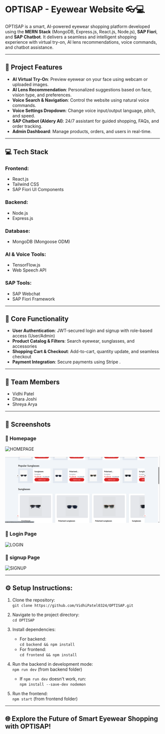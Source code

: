 # OPTISAP - Eyewear Website 👓💻

OPTISAP is a smart, AI-powered eyewear shopping platform developed using the **MERN Stack** (MongoDB, Express.js, React.js, Node.js), **SAP Fiori**, and **SAP Chatbot**. It delivers a seamless and intelligent shopping experience with virtual try-on, AI lens recommendations, voice commands, and chatbot assistance.

---

## 🚀 Project Features

- **AI Virtual Try-On**: Preview eyewear on your face using webcam or uploaded images.
- **AI Lens Recommendation**: Personalized suggestions based on face, vision type, and preferences.
- **Voice Search & Navigation**: Control the website using natural voice commands.
- **Voice Settings Dropdown**: Change voice input/output language, pitch, and speed.
- **SAP Chatbot (Aldery AI)**: 24/7 assistant for guided shopping, FAQs, and order tracking.
- **Admin Dashboard**: Manage products, orders, and users in real-time.

---

## 💻 Tech Stack

### Frontend:
- React.js
- Tailwind CSS
- SAP Fiori UI Components

### Backend:
- Node.js
- Express.js

### Database:
- MongoDB (Mongoose ODM)

### AI & Voice Tools:
- TensorFlow.js
- Web Speech API

### SAP Tools:
- SAP Webchat 
- SAP Fiori Framework

---

## 🔑 Core Functionality

- **User Authentication**: JWT-secured login and signup with role-based access (User/Admin)
- **Product Catalog & Filters**: Search eyewear, sunglasses, and accessories
- **Shopping Cart & Checkout**: Add-to-cart, quantity update, and seamless checkout
- **Payment Integration**: Secure payments using Stripe .

---

## 👥 Team Members

- Vidhi Patel
- Dhara Joshi
- Shreya Arya

---

## 📸 Screenshots

### 🔹 Homepage
![HOMEPAGE](https://github.com/user-attachments/assets/c8a88a1c-f6f0-432b-8f50-9fc8c1fadd4a)


![Homepage2](https://github.com/VidhiPatel0324/OPTISAP/blob/bfd3cfea5226b704f8033e614ab18012bfdffdd3/Screenshot%202025-03-28%20162413.png)

### 🔹 Login Page

![LOGIN](https://github.com/user-attachments/assets/ef5905ee-ec7c-444a-b110-2a4807a8e54e)


### 🔹 signup Page
![SIGNUP](https://github.com/user-attachments/assets/cb6fca51-53b3-4bf0-8860-42ab8fe8234a)

---

## ⚙️ Setup Instructions:

1. Clone the repository:  
   `git clone https://github.com/VidhiPatel0324/OPTISAP.git`

2. Navigate to the project directory:  
   `cd OPTISAP`

3. Install dependencies:
   - For backend:  
     `cd backend && npm install`
   - For frontend:  
     `cd frontend && npm install`

4. Run the backend in development mode:  
   `npm run dev` (from backend folder)  
   - If `npm run dev` doesn't work, run:  
     `npm install --save-dev nodemon`

5. Run the frontend:  
   `npm start` (from frontend folder)

---

## 🌐 Explore the Future of Smart Eyewear Shopping with OPTISAP!

